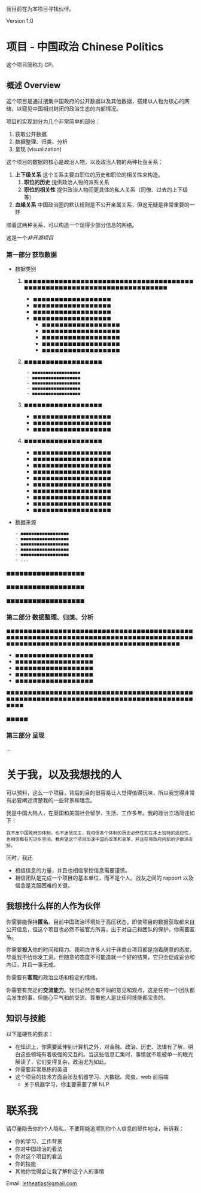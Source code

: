 我目前在为本项目寻找伙伴。

Version 1.0

# 项目 - 中国政治 Chinese Politics

这个项目简称为 CP。

## 概述 Overview

这个项目是通过搜集中国政府的公开数据以及其他数据，搭建以人物为核心的网络，以窥见中国相对封闭的政治生态的内部情况。

项目的实现划分为几个非常简单的部分：

1. 获取公开数据
2. 数据整理、归类、分析
3. 呈现 (visualization)

这个项目的数据的核心是政治人物，以及政治人物的两种社会关系：

1. **上下级关系** 这个关系主要由职位的历史和职位的相关性来构造。
   1. **职位的历史** 提供政治人物的派系关系
   2. **职位的相关性** 提供政治人物间更具体的私人关系（同僚、过去的上下级等）
2. **血缘关系** 中国政治圈的默认规则是不公开亲属关系，但这无疑是非常重要的一环

顺着这两种关系，可以构造一个窥得少部分信息的网络。

这是一个*非开源项目*

### 第一部分 获取数据

- 数据类别

  1. ◼◼◼◼◼◼◼◼◼◼◼◼◼◼◼◼◼◼◼◼◼◼◼◼◼◼◼◼◼◼◼◼◼◼◼◼◼◼◼◼◼◼◼◼◼◼◼◼◼◼◼◼◼◼◼◼◼◼◼◼◼◼◼◼◼◼◼◼◼◼◼◼

     - ◼◼◼◼◼◼◼◼◼◼◼◼◼◼◼◼◼◼
     - ◼◼◼◼◼◼◼◼◼◼◼◼◼◼◼◼◼◼
     - ◼◼◼◼◼◼◼◼◼◼◼◼◼◼◼◼◼◼
     - ◼◼◼◼◼◼◼◼◼◼◼◼◼◼◼◼◼◼
       - ◼◼◼◼◼◼◼◼◼◼◼◼◼◼◼◼◼◼
       - ◼◼◼◼◼◼◼◼◼◼◼◼◼◼◼◼◼◼
       - ◼◼◼◼◼◼◼◼◼◼◼◼◼◼◼◼◼◼
       - ◼◼◼◼◼◼◼◼◼◼◼◼◼◼◼◼◼◼
       - ◼◼◼◼◼◼◼◼◼◼◼◼◼◼◼◼◼◼

  2. ◼◼◼◼◼◼◼◼◼◼◼◼◼◼◼◼◼◼


          - ◼◼◼◼◼◼◼◼◼◼◼◼◼◼◼◼◼◼
          - ◼◼◼◼◼◼◼◼◼◼◼◼◼◼◼◼◼◼
          - ◼◼◼◼◼◼◼◼◼◼◼◼◼◼◼◼◼◼
          - ◼◼◼◼◼◼◼◼◼◼◼◼◼◼◼◼◼◼
          - ◼◼◼◼◼◼◼◼◼◼◼◼◼◼◼◼◼◼

    3. ◼◼◼◼◼◼◼◼◼◼◼◼◼◼◼◼◼◼


          - ◼◼◼◼◼◼◼◼◼◼◼◼◼◼◼◼◼◼
          - ◼◼◼◼◼◼◼◼◼◼◼◼◼◼◼◼◼◼
          - ◼◼◼◼◼◼◼◼◼◼◼◼◼◼◼◼◼◼

    4. ◼◼◼◼◼◼◼◼◼◼◼◼◼◼◼◼◼◼


          - ◼◼◼◼◼◼◼◼◼◼◼◼◼◼◼◼◼◼
          - ◼◼◼◼◼◼◼◼◼◼◼◼◼◼◼◼◼◼
          - ◼◼◼◼◼◼◼◼◼◼◼◼◼◼◼◼◼◼
          - ◼◼◼◼◼◼◼◼◼◼◼◼◼◼◼◼◼◼
          - ◼◼◼◼◼◼◼◼◼◼◼◼◼◼◼◼◼◼
          - ◼◼◼◼◼◼◼◼◼◼◼◼◼◼◼◼◼◼
          - ◼◼◼◼◼◼◼◼◼◼◼◼◼◼◼◼◼◼
          - ◼◼◼◼◼◼◼◼◼◼◼◼◼◼◼◼◼◼
          - ◼◼◼◼◼◼◼◼◼◼◼◼◼◼◼◼◼◼
          - ◼◼◼◼◼◼◼◼◼◼◼◼◼◼◼◼◼◼

- 数据来源

      - ◼◼◼◼◼◼◼◼◼◼◼◼◼◼◼◼◼◼
      - ◼◼◼◼◼◼◼◼◼◼◼◼◼◼◼◼◼◼
      - ◼◼◼◼◼◼◼◼◼◼◼◼◼◼◼◼◼◼
      - ◼◼◼◼◼◼◼◼◼◼◼◼◼◼◼◼◼◼
      - ◼◼◼◼◼◼◼◼◼◼◼◼◼◼◼◼◼◼
      - ...

#### ◼◼◼◼◼◼◼◼◼◼◼◼◼◼◼◼◼◼

#### ◼◼◼◼◼◼◼◼◼◼◼◼◼◼◼◼◼◼

#### ◼◼◼◼◼◼◼◼◼◼◼◼◼◼◼◼◼◼

### 第二部分 数据整理、归类、分析

◼◼◼◼◼◼◼◼◼◼◼◼◼◼◼◼◼◼◼◼◼◼◼◼◼◼◼◼◼◼◼◼◼◼◼◼◼◼◼◼◼◼◼◼◼◼◼◼◼◼◼◼◼◼◼◼◼◼◼◼◼◼◼◼◼◼◼◼◼◼◼◼◼◼◼◼◼◼◼◼◼◼◼◼◼◼◼◼◼◼◼◼◼◼◼◼◼◼◼◼◼◼◼◼◼◼◼◼◼◼◼◼◼◼◼◼◼◼◼◼◼◼◼◼◼◼

- ◼◼◼◼◼◼◼◼◼◼◼◼◼◼◼◼◼◼
- ◼◼◼◼◼◼◼◼◼◼◼◼◼◼◼◼◼◼
- ◼◼◼◼◼◼◼◼◼◼◼◼◼◼◼◼◼◼
- ◼◼◼◼◼◼◼◼◼◼◼◼◼◼◼◼◼◼
- ◼◼◼◼◼◼◼◼◼◼◼◼◼◼◼◼◼◼

◼◼◼◼◼◼◼◼◼◼◼◼◼◼◼◼◼◼◼◼◼◼◼◼◼◼◼◼◼◼◼◼◼◼◼◼◼◼◼◼◼◼◼◼◼◼◼◼◼◼◼◼◼◼◼◼◼◼◼◼◼◼◼◼◼◼◼◼◼◼◼◼◼◼◼◼◼◼◼◼◼◼◼◼◼◼◼◼◼◼

#### ◼◼◼◼◼

### 第三部分 呈现

...

# 关于我，以及我想找的人

可以预料，这么一个项目，背后的目的很容易让人觉得值得玩味，所以我觉得非常有必要阐述清楚我的一些背景和理念。

我是中国大陆人，在英国和美国社会留学、生活、工作多年。我的政治立场简述如下：

```
我不反中国政府的体制，也不迷信民主，我相信各个体制的历史必然性和在本土独特的适应性，也相信都有可进步空间。我希望这个项目加速中国的改革和变革，并且获得政府内部的少数派支持。
```

同时，我还

- 相信信息的力量，并且也相信掌控信息需要谨慎。
- 相信团队是完成一个项目的基本单位，而不是个人。战友之间的 rapport 以及信念是克服困难的关键。

## 我想找什么样的人作为伙伴

你需要能保持**匿名**。目前中国政治环境处于高压状态，即使项目的数据获取都来自公开信息，但这个项目也必然不被官方所喜，出于对自己和团队的保护，你需要匿名。

你需要**投入**你的时间和精力。我明白许多人对于非商业项目都是抱着随意的态度，毕竟我不给你发工资。但随意的态度不可能造就一个好的结果，它只会促成妥协和内讧，并且一事无成。

你需要有**客观**的政治立场和稳定的情绪。

你需要有充足的**交流能力**。我们必然会有不同的意见和观点，这是任何一个团队都会发生的事，但能心平气和的交流、尊重他人是比任何技能都宝贵的。

## 知识与技能

以下是硬性的要求：

- 在知识上，你需要延伸到计算机之外，对金融、政治、历史、法律有了解，明白这些领域有着极强的交互的。当这些信息汇集时，事情就不能被单一的眼光解读了，它们变得复杂，政治尤为如此。
- 你需要非常熟练的英语
- 这个项目的技术方面会涉及机器学习、大数据、爬虫、web 前后端
  - 关于机器学习，你主要需要了解 NLP

# 联系我

请尽量隐去你的个人隐私，不要用能追溯到你个人信息的邮件地址，告诉我：

- 你的学习、工作背景
- 你对中国政治的看法
- 你对这个项目的看法
- 你的技能
- 其他你觉得会让我了解你这个人的事情

Email: letheatlas@gmail.com
